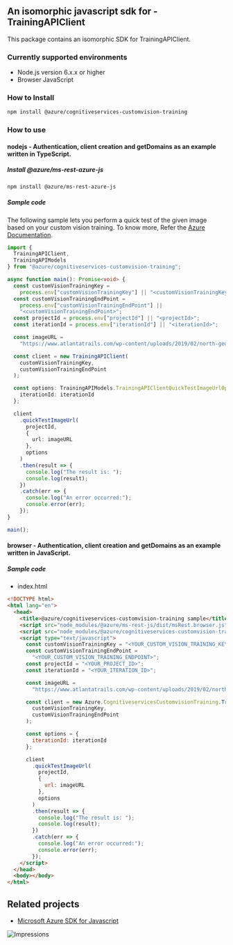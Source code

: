 ## An isomorphic javascript sdk for - TrainingAPIClient

This package contains an isomorphic SDK for TrainingAPIClient.

### Currently supported environments

- Node.js version 6.x.x or higher
- Browser JavaScript

### How to Install

```bash
npm install @azure/cognitiveservices-customvision-training
```

### How to use

#### nodejs - Authentication, client creation and getDomains  as an example written in TypeScript.

##### Install @azure/ms-rest-azure-js

```bash
npm install @azure/ms-rest-azure-js
```

##### Sample code
The following sample lets you perform a quick test of the given image based on your custom vision training. To know more, Refer the [Azure Documentation](https://docs.microsoft.com/en-us/azure/cognitive-services/custom-vision-service/home).

```typescript
import {
  TrainingAPIClient,
  TrainingAPIModels
} from "@azure/cognitiveservices-customvision-training";

async function main(): Promise<void> {
  const customVisionTrainingKey =
    process.env["customVisionTrainingKey"] || "<customVisionTrainingKey>";
  const customVisionTrainingEndPoint =
    process.env["customVisionTrainingEndPoint"] ||
    "<customVisionTrainingEndPoint>";
  const projectId = process.env["projectId"] || "<projectId>";
  const iterationId = process.env["iterationId"] || "<iterationId>";

  const imageURL =
    "https://www.atlantatrails.com/wp-content/uploads/2019/02/north-georgia-waterfalls-1024x683.jpg";

  const client = new TrainingAPIClient(
    customVisionTrainingKey,
    customVisionTrainingEndPoint
  );

  const options: TrainingAPIModels.TrainingAPIClientQuickTestImageUrlOptionalParams = {
    iterationId: iterationId
  };

  client
    .quickTestImageUrl(
      projectId,
      {
        url: imageURL
      },
      options
    )
    .then(result => {
      console.log("The result is: ");
      console.log(result);
    })
    .catch(err => {
      console.log("An error occurred:");
      console.error(err);
    });
}

main();
```

#### browser - Authentication, client creation and getDomains  as an example written in JavaScript.

##### Sample code

- index.html
```html
<!DOCTYPE html>
<html lang="en">
  <head>
    <title>@azure/cognitiveservices-customvision-training sample</title>
    <script src="node_modules/@azure/ms-rest-js/dist/msRest.browser.js"></script>
    <script src="node_modules/@azure/cognitiveservices-customvision-training/dist/cognitiveservices-customvision-training.js"></script>
    <script type="text/javascript">
      const customVisionTrainingKey = "<YOUR_CUSTOM_VISION_TRAINING_KEY>";
      const customVisionTrainingEndPoint =
        "<YOUR_CUSTOM_VISION_TRAINING_ENDPOINT>";
      const projectId = "<YOUR_PROJECT_ID>";
      const iterationId = "<YOUR_ITERATION_ID>";

      const imageURL =
        "https://www.atlantatrails.com/wp-content/uploads/2019/02/north-georgia-waterfalls-1024x683.jpg";

      const client = new Azure.CognitiveservicesCustomvisionTraining.TrainingAPIClient(
        customVisionTrainingKey,
        customVisionTrainingEndPoint
      );

      const options = {
        iterationId: iterationId
      };

      client
        .quickTestImageUrl(
          projectId,
          {
            url: imageURL
          },
          options
        )
        .then(result => {
          console.log("The result is: ");
          console.log(result);
        })
        .catch(err => {
          console.log("An error occurred:");
          console.error(err);
        });
    </script>
  </head>
  <body></body>
</html>

```

## Related projects

- [Microsoft Azure SDK for Javascript](https://github.com/Azure/azure-sdk-for-js)

![Impressions](https://azure-sdk-impressions.azurewebsites.net/api/impressions/azure-sdk-for-js/sdk/cognitiveservices/cognitiveservices-customvision-training/README.png)
